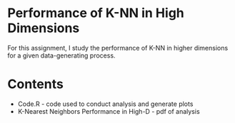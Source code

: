 # Performance of K-NN in High Dimensions

For this assignment, I study the performance of K-NN in higher dimensions for a given data-generating process.

# Contents

* Code.R - code used to conduct analysis and generate plots
* K-Nearest Neighbors Performance in High-D - pdf of analysis
